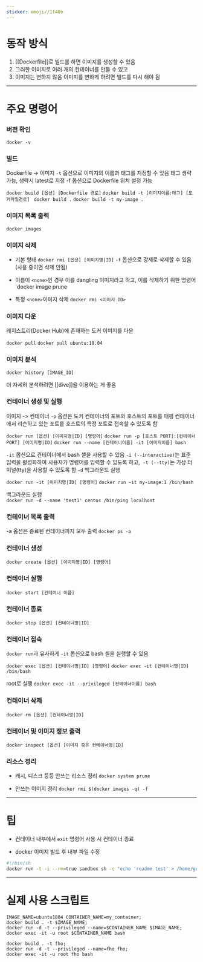 ```yaml
---
sticker: emoji//1f40b
---
```

# 동작 방식
1. [[Dockerfile]]로 빌드를 하면 이미지를 생성할 수 있음
2. 그러한 이미지로 여러 개의 컨테이너를 만들 수 있고
3. 이미지는 변하지 않음 이미지를 변하게 하려면 빌드를 다시 해야 됨

---
# 주요 명령어

### 버전 확인	

`docker -v	`

### 빌드
Dockerfile -> 이미지
`-t` 옵션으로 이미지의 이름과 태그를 지정할 수 있음
태그 생략 가능, 생략시 latest로 지정
-f 옵션으로 Dockerfile 위치 설정 가능

`docker build [옵션] [Dockerfile 경로]`
`docker build -t [이미지이름:태그] [도커파일경로] `
`docker build .`
`docker build -t my-image .`

### 이미지 목록 출력
`docker images`

### 이미지 삭제
- 기본 형태
`docker rmi [옵션] [이미지명|ID]`
`-f` 옵션으로 강제로 삭제할 수 있음(사용 중이면 삭제 안됨)

- 이름이 `<none>`인 경우 이를 dangling 이미지라고 하고, 이를 삭제하기 위한 명령어
`docker image prune

- 특정 `<none>`이미지 삭제
`docker rmi <이미지 ID>`

 
### 이미지 다운
레지스트리(Docker Hub)에 존재하는 도커 이미지를 다운

`docker pull`
`docker pull ubuntu:18.04`

### 이미지 분석
`docker history [IMAGE_ID]`

더 자세히 분석하려면 [[dive]]을 이용하는 게 좋음


### 컨테이너 생성 및 실행	
이미지 -> 컨테이너
`-p` 옵션은 도커 컨테이너의 포트와 호스트의 포트를 매핑
컨테이너에서 리슨하고 있는 포트를 호스트의 특정 포트로 접속할 수 있도록 함

`docker run [옵션] [이미지명|ID] [명령어]`
`docker run -p [호스트 PORT]:[컨테이너 PORT] [이미지명|ID]`
`docker run --name [컨테이너이름] -it [이미지이름] bash`

`-it` 옵션으로 컨테이너에서 bash 셸을 사용할 수 있음
`-i (--interactive)`는 표준 입력을 활성화하여 사용자가 명령어를 입력할 수 있도록 하고, 
`-t (--tty)`는 가상 터미널(tty)을 사용할 수 있도록 함
`-d` 백그라운드 실행

`docker run -it [이미지명|ID] [명령어]`
`docker run -it my-image:1 /bin/bash`

백그라운드 실행	
`docker run -d --name 'test1' centos /bin/ping localhost`

### 컨테이너 목록 출력
-a 옵션은 종료된 컨테이너까지 모두 출력
`docker ps -a`

### 컨테이너 생성
`docker create [옵션] [이미지명|ID] [명령어]`

### 컨테이너 실행		
`docker start [컨테이너 이름]`


### 컨테이너 종료
`docker stop [옵션] [컨테이너명|ID]`


### 컨테이너 접속
`docker run`과 유사하게 `-it` 옵션으로 bash 셸을 실행할 수 있음

`docker exec [옵션] [컨테이너명|ID] [명령어]`
`docker exec -it [컨테이너명|ID] /bin/bash`

root로 실행
`docker exec -it --privileged [컨테이너이름] bash`


### 컨테이너 삭제
`docker rm [옵션] [컨테이너명|ID]`


### 컨테이너 및 이미지 정보 출력
`docker inspect [옵션] [이미지 혹은 컨테이너명|ID]`


### 리소스 정리
- 캐시, 디스크 등등 안쓰는 리소스 정리
 `docker system prune`

- 안쓰는 이미지 정리
`docker rmi $(docker images -q) -f`


---



# 팁
- 컨테이너 내부에서 `exit` 명령어 사용 시 컨테이너 종료

- docker 이미지 빌드 후 내부 파일 수정
```sh
#!/bin/sh
docker run -t -i --rm=true sandbox sh -c "echo 'readme test' > /home/guest/README && /bin/bash"
```

---
# 실제 사용 스크립트

```
IMAGE_NAME=ubuntu1804 CONTAINER_NAME=my_container;
docker build . -t $IMAGE_NAME;
docker run -d -t --privileged --name=$CONTAINER_NAME $IMAGE_NAME;
docker exec -it -u root $CONTAINER_NAME bash
```

```
docker build . -t fho;
docker run -d -t --privileged --name=fho fho;
docker exec -it -u root fho bash
```

